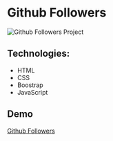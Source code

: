 # Github Followers

![Github Followers Project](./github-followers.gif)


## Technologies:
- HTML
- CSS
- Boostrap
- JavaScript

## Demo

[Github Followers](https://meryemsenturk.github.io/Github-Followers/)